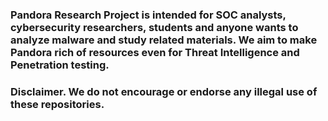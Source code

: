 ### Pandora Research Project is intended for SOC analysts, cybersecurity researchers, students and anyone wants to analyze malware and study related materials. We aim to make Pandora rich of resources even for Threat Intelligence and Penetration testing. 
###
### Disclaimer. We do not encourage or endorse any illegal use of these repositories.
<!--
**Pandora-research/Pandora-research** is a ✨ _special_ ✨ repository because its `README.md` (this file) appears on your GitHub profile.

Here are some ideas to get you started:

- 🔭 I’m currently working on ...
- 🌱 I’m currently learning ...
- 👯 I’m looking to collaborate on ...
- 🤔 I’m looking for help with ...
- 💬 Ask me about ...
- 📫 How to reach me: ...
- 😄 Pronouns: ...
- ⚡ Fun fact: ...
-->
